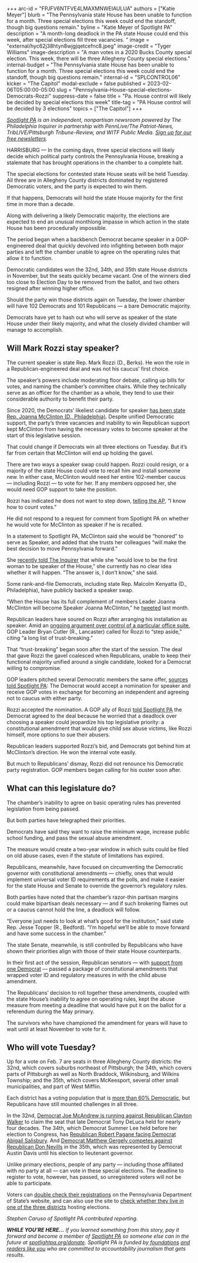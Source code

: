+++
arc-id = "FPJFV6NTFVE4LMAXMNWEIAULUA"
authors = ["Katie Meyer"]
blurb = "The Pennsylvania state House has been unable to function for a month. Three special elections this week could end the standoff, though big questions remain."
byline = "Katie Meyer of Spotlight PA"
description = "A month-long deadlock in the PA state House could end this week, after special elections fill three vacancies. "
image = "external/hyc62j38htyn8wjgjqetcefnc8.jpeg"
image-credit = "Tyger Williams"
image-description = "A man votes in a 2020 Bucks County special election. This week, there will be three Allegheny County special elections."
internal-budget = "The Pennsylvania state House has been unable to function for a month. Three special elections this week could end the standoff, though big questions remain."
internal-id = "SPLCONTROL06"
kicker = "The Capitol"
modal-exclude = false
published = 2023-02-06T05:00:00-05:00
slug = "Pennsylvania-House-special-elections-Democrats-Rozzi"
suppress-date = false
title = "Pa. House control will likely be decided by special elections this week"
title-tag = "PA House control will be decided by 3 elections"
topics = ["The Capitol"]
+++

<a href="https://www.spotlightpa.org/"><i>Spotlight PA</i></a><i> is an independent, nonpartisan newsroom powered by The Philadelphia Inquirer in partnership with PennLive/The Patriot-News, TribLIVE/Pittsburgh Tribune-Review, and WITF Public Media. </i><a href="https://www.spotlightpa.org/newsletters"><i>Sign up for our free newsletters</i></a><i>.</i>

HARRISBURG — In the coming days, three special elections will likely decide which political party controls the Pennsylvania House, breaking a stalemate that has brought operations in the chamber to a complete halt.

The special elections for contested state House seats will be held Tuesday. All three are in Allegheny County districts dominated by registered Democratic voters, and the party is expected to win them.

If that happens, Democrats will hold the state House majority for the first time in more than a decade.

<script src="https://www.spotlightpa.org/embed.js" async></script><div data-spl-embed-version="1" data-spl-src="https://www.spotlightpa.org/embeds/newsletter/"></div>

Along with delivering a likely Democratic majority, the elections are expected to end an unusual monthlong impasse in which action in the state House has been procedurally impossible.

The period began when a backbench Democrat became speaker in a GOP-engineered deal that quickly devolved into infighting between both major parties and left the chamber unable to agree on the operating rules that allow it to function.

Democratic candidates won the 32nd, 34th, and 35th state House districts in November, but the seats quickly became vacant. One of the winners died too close to Election Day to be removed from the ballot, and two others resigned after winning higher office.

Should the party win those districts again on Tuesday, the lower chamber will have 102 Democrats and 101 Republicans — a bare Democratic majority.

Democrats have yet to hash out who will serve as speaker of the state House under their likely majority, and what the closely divided chamber will manage to accomplish.

## Will Mark Rozzi stay speaker?

The current speaker is state Rep. Mark Rozzi (D., Berks). He won the role in a Republican-engineered deal and was not his caucus’ first choice.

The speaker’s powers include moderating floor debate, calling up bills for votes, and naming the chamber’s committee chairs. While they technically serve as an officer for the chamber as a whole, they tend to use their considerable authority to benefit their party.

Since 2020, the Democrats’ likeliest candidate for speaker <a href="https://www.spotlightpa.org/news/2020/11/pennsylvania-legislature-women-leaders-history-divided-government/">has been state Rep. Joanna McClinton (D., Philadelphia)</a>. Despite unified Democratic support, the party’s three vacancies and inability to win Republican support kept McClinton from having the necessary votes to become speaker at the start of this legislative session.

That could change if Democrats win all three elections on Tuesday. But it’s far from certain that McClinton will end up holding the gavel.

There are two ways a speaker swap could happen. Rozzi could resign, or a majority of the state House could vote to recall him and install someone new. In either case, McClinton would need her entire 102-member caucus — including Rozzi — to vote for her. If any members opposed her, she would need GOP support to take the position.

Rozzi has indicated he does not want to step down, <a href="https://apnews.com/article/politics-us-republican-party-philadelphia-pennsylvania-reading-4eac839ebae67353e93929305ebbb7c9">telling the AP</a>, “I know how to count votes.”

He did not respond to a request for comment from Spotlight PA on whether he would vote for McClinton as speaker if he is recalled.

In a statement to Spotlight PA, McClinton said she would be “honored” to serve as Speaker, and added that she trusts her colleagues “will make the best decision to move Pennsylvania forward.”

She <a href="https://www.inquirer.com/politics/pennsylvania/joanna-mcclinton-pa-house-speaker-mark-rozzi-20230127.html">recently told The Inquirer</a> that while she “would love to be the first woman to be speaker of the House,” she currently has no clear idea whether it will happen. “The answer is, I don’t know,” she said.

Some rank-and-file Democrats, including state Rep. Malcolm Kenyatta (D., Philadelphia), have publicly backed a speaker swap.

“When the House has its full complement of members Leader Joanna McClinton will become Speaker Joanna McClinton,” he <a href="https://twitter.com/malcolmkenyatta/status/1610992988922216448">tweeted</a> last month.

Republican leaders have soured on Rozzi after arranging his installation as speaker. Amid an <a href="https://www.inquirer.com/politics/pennsylvania/pa-house-speaker-mark-rozzi-lock-change-house-republicans-20230202.html">ongoing argument over control of a particular office suite</a>, GOP Leader Bryan Cutler (R., Lancaster) called for Rozzi to “step aside,” citing “a long list of trust-breaking.”

That “trust-breaking” began soon after the start of the session. The deal that gave Rozzi the gavel coalesced when Republicans, unable to keep their functional majority unified around a single candidate, looked for a Democrat willing to compromise.

GOP leaders pitched several Democratic members the same offer, <a href="https://www.spotlightpa.org/news/2023/01/pa-house-speaker-mark-rozzi-behind-the-scenes/">sources told Spotlight PA</a>: The Democrat would accept a nomination for speaker and receive GOP votes in exchange for becoming an independent and agreeing not to caucus with either party.

Rozzi accepted the nomination. A GOP ally of Rozzi <a href="https://www.spotlightpa.org/news/2023/01/pa-midterm-election-2022-house-majority-democrats-speaker-election/">told Spotlight PA</a> the Democrat agreed to the deal because he worried that a deadlock over choosing a speaker could jeopardize his top legislative priority: a constitutional amendment that would give child sex abuse victims, like Rozzi himself, more options to sue their abusers.

Republican leaders supported Rozzi’s bid, and Democrats got behind him at McClinton’s direction. He won the internal vote easily.

But much to Republicans’ dismay, Rozzi did not renounce his Democratic party registration. GOP members began calling for his ouster soon after.

## What can this legislature do?

The chamber’s inability to agree on basic operating rules has prevented legislation from being passed.

But both parties have telegraphed their priorities.

Democrats have said they want to raise the minimum wage, increase public school funding, and pass the sexual abuse amendment.

The measure would create a two-year window in which suits could be filed on old abuse cases, even if the statute of limitations has expired.

Republicans, meanwhile, have focused on circumventing the Democratic governor with constitutional amendments — chiefly, ones that would implement universal voter ID requirements at the polls, and make it easier for the state House and Senate to override the governor’s regulatory rules.

Both parties have noted that the chamber’s razor-thin partisan margins could make bipartisan deals necessary — and if such brokering flames out or a caucus cannot hold the line, a deadlock will follow.

“Everyone just needs to look at what’s good for the institution,” said state Rep. Jesse Topper (R., Bedford). “I’m hopeful we’ll be able to move forward and have some success in the chamber.”

The state Senate, meanwhile, is still controlled by Republicans who have shown their priorities align with those of their state House counterparts.

In their first act of the session, Republican senators — with <a href="https://www.legis.state.pa.us/CFDOCS/Legis/RC/Public/rc_view_action2.cfm?sess_yr=2023&sess_ind=0&rc_body=S&rc_nbr=20">support from one Democrat</a> — passed a package of constitutional amendments that wrapped voter ID and regulatory measures in with the child abuse amendment.

The Republicans’ decision to roll together these amendments, coupled with the state House’s inability to agree on operating rules, kept the abuse measure from meeting a deadline that would have put it on the ballot for a referendum during the May primary.

The survivors who have championed the amendment for years will have to wait until at least November to vote for it.

## Who will vote Tuesday?

Up for a vote on Feb. 7 are seats in three Allegheny County districts: the 32nd, which covers suburbs northeast of Pittsburgh; the 34th, which covers parts of Pittsburgh as well as North Braddock, Wilkinsburg, and Wilkins Township; and the 35th, which covers McKeesport, several other small municipalities, and part of West Mifflin.

Each district has a voting population that is <a href="https://davesredistricting.org/maps#stats::12a18072-adf1-48ac-a9d1-12280567b824">more than 60% Democratic</a>, but Republicans have still mounted challenges in all three.

In the 32nd, <a href="https://www.wesa.fm/wesa-voter-guide/pa-state-house-32nd-district-2023-special-election-mcandrew-walker">Democrat Joe McAndrew is running against Republican Clayton Walker</a> to claim the seat that late Democrat Tony DeLuca held for nearly four decades. The 34th, which Democrat Summer Lee held before her election to Congress, has <a href="https://www.wesa.fm/wesa-voter-guide/pa-state-house-34th-district-2023-special-election-pagane-salisbury">Republican Robert Pagane facing Democrat Abigail Salisbury</a>. And <a href="https://www.wesa.fm/wesa-voter-guide/pa-state-house-35th-district-2023-special-election-gergely-nevills">Democrat Matthew Gergely competes against Republican Don Nevills</a> in the 35th, which was represented by Democrat Austin Davis until his election to lieutenant governor.

<script src="https://www.spotlightpa.org/embed.js" async></script><div data-spl-embed-version="1" data-spl-src="https://www.spotlightpa.org/embeds/donate/"></div>

Unlike primary elections, people of any party — including those affiliated with no party at all — can vote in these special elections. The deadline to register to vote, however, has passed, so unregistered voters will not be able to participate.

Voters can <a href="https://www.pavoterservices.pa.gov/Pages/voterregistrationstatus.aspx">double check their registrations</a> on the Pennsylvania Department of State’s website, and can also use the site to <a href="https://www.pavoterservices.pa.gov/pages/FindYourDistrict.aspx">check whether they live in one of the three districts</a> hosting elections.

<i>Stephen Caruso of Spotlight PA contributed reporting.</i>

<i><b>WHILE YOU’RE HERE...</b></i><i> If you learned something from this story, pay it forward and become a member of </i><a href="https://www.spotlightpa.org/"><i>Spotlight PA</i></a><i> so someone else can in the future at </i><a href="http://spotlightpa.org/donate"><i>spotlightpa.org/donate</i></a><i>. Spotlight PA is funded by</i><a href="https://www.spotlightpa.org/support"><i> foundations</i></a><i> </i><a href="https://www.spotlightpa.org/support"><i>and readers like you</i></a><i> who are committed to accountability journalism that gets results.</i>
